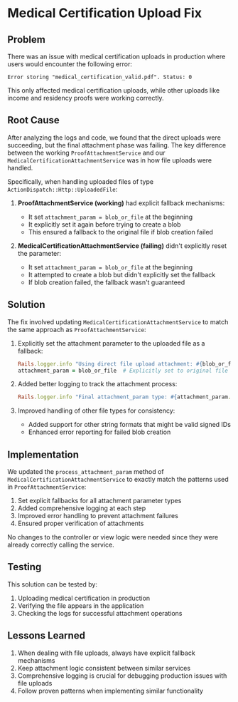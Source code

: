 # Medical Certification Upload Fix

## Problem

There was an issue with medical certification uploads in production where users would encounter the following error:

```
Error storing "medical_certification_valid.pdf". Status: 0
```

This only affected medical certification uploads, while other uploads like income and residency proofs were working correctly.

## Root Cause

After analyzing the logs and code, we found that the direct uploads were succeeding, but the final attachment phase was failing. The key difference between the working `ProofAttachmentService` and our `MedicalCertificationAttachmentService` was in how file uploads were handled.

Specifically, when handling uploaded files of type `ActionDispatch::Http::UploadedFile`:

1. **ProofAttachmentService (working)** had explicit fallback mechanisms:
   - It set `attachment_param = blob_or_file` at the beginning
   - It explicitly set it again before trying to create a blob
   - This ensured a fallback to the original file if blob creation failed

2. **MedicalCertificationAttachmentService (failing)** didn't explicitly reset the parameter:
   - It set `attachment_param = blob_or_file` at the beginning
   - It attempted to create a blob but didn't explicitly set the fallback
   - If blob creation failed, the fallback wasn't guaranteed

## Solution

The fix involved updating `MedicalCertificationAttachmentService` to match the same approach as `ProofAttachmentService`:

1. Explicitly set the attachment parameter to the uploaded file as a fallback:
   ```ruby
   Rails.logger.info "Using direct file upload attachment: #{blob_or_file.class.name}"
   attachment_param = blob_or_file  # Explicitly set to original file as base case
   ```

2. Added better logging to track the attachment process:
   ```ruby
   Rails.logger.info "Final attachment_param type: #{attachment_param.class.name}"
   ```

3. Improved handling of other file types for consistency:
   - Added support for other string formats that might be valid signed IDs
   - Enhanced error reporting for failed blob creation

## Implementation

We updated the `process_attachment_param` method of `MedicalCertificationAttachmentService` to exactly match the patterns used in `ProofAttachmentService`:

1. Set explicit fallbacks for all attachment parameter types
2. Added comprehensive logging at each step
3. Improved error handling to prevent attachment failures
4. Ensured proper verification of attachments

No changes to the controller or view logic were needed since they were already correctly calling the service.

## Testing

This solution can be tested by:

1. Uploading medical certification in production 
2. Verifying the file appears in the application
3. Checking the logs for successful attachment operations

## Lessons Learned

1. When dealing with file uploads, always have explicit fallback mechanisms
2. Keep attachment logic consistent between similar services
3. Comprehensive logging is crucial for debugging production issues with file uploads
4. Follow proven patterns when implementing similar functionality
